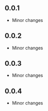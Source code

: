 ## 0.0.1

* Minor changes

## 0.0.2

* Minor changes

## 0.0.3

* Minor changes

## 0.0.4

* Minor changes
